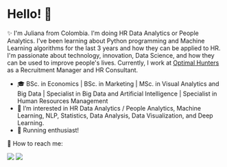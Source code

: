 # **Hello!** 👋 

✨ I'm Juliana from Colombia. I'm doing HR Data Analytics or People Analytics. I've been learning about Python programming and Machine Learning algorithms for the last 3 years and how they can be applied to HR. I'm passionate about technology, innovation, Data Science, and how they can be used to improve people's lives. Currently, I work at [Optimal Hunters](http://www.optimalhunters.com/) as a Recruitment Manager and HR Consultant. 

- 🎓 BSc. in Economics | BSc. in Marketing | MSc. in Visual Analytics and Big Data | Specialist in Big Data and Artificial Intelligence | Specialist in Human Resources Management
- 👀 I’m interested in HR Data Analytics / People Analytics, Machine Learning, NLP, Statistics, Data Analysis, Data Visualization, and Deep Learning.
- 👟 Running enthusiast!

📣  How to reach me:<br/>

  <a href="mailto:jamezquita700@gmail.com"><img src="https://img.shields.io/badge/e‑mail-D14836.svg?style=for-the-badge&logo=GMail&logoColor=white"/></a>
  <a href="https://www.linkedin.com/in/julianaamezquita/"><img src="https://img.shields.io/badge/linkedin-0077B5.svg?style=for-the-badge&logo=linkedin&logoColor=white"/></a>
</p>
<p>

<!--

<!---
juli-amezquita/juli-amezquita is a ✨ special ✨ repository because its `README.md` (this file) appears on your GitHub profile.
You can click the Preview link to take a look at your changes.
--->
